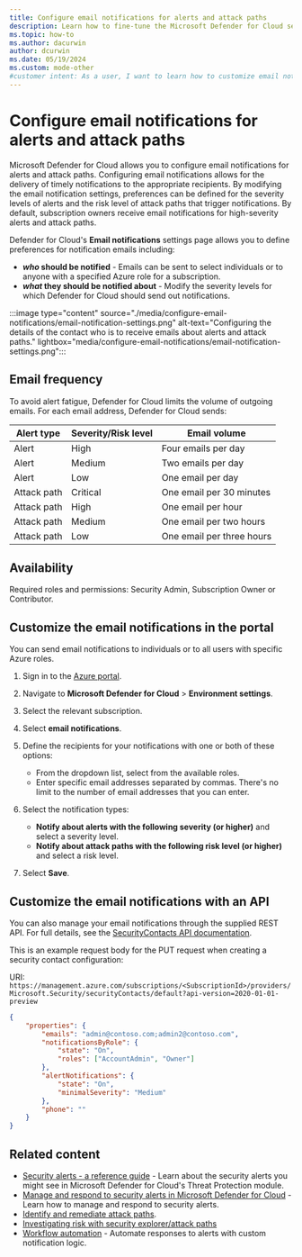```yaml
---
title: Configure email notifications for alerts and attack paths
description: Learn how to fine-tune the Microsoft Defender for Cloud security alert emails to ensure the right people receive timely notifications.
ms.topic: how-to
ms.author: dacurwin
author: dcurwin
ms.date: 05/19/2024
ms.custom: mode-other
#customer intent: As a user, I want to learn how to customize email notifications for alerts and attack paths in Microsoft Defender for Cloud.
---
```


# Configure email notifications for alerts and attack paths

Microsoft Defender for Cloud allows you to configure email notifications for alerts and attack paths. Configuring email notifications allows for the delivery of timely notifications to the appropriate recipients. By modifying the email notification settings, preferences can be defined for the severity levels of alerts and the risk level of attack paths that trigger notifications. By default, subscription owners receive email notifications for high-severity alerts and attack paths. 

Defender for Cloud's **Email notifications** settings page allows you to define preferences for notification emails including:

- ***who* should be notified** - Emails can be sent to select individuals or to anyone with a specified Azure role for a subscription.
- ***what* they should be notified about** - Modify the severity levels for which Defender for Cloud should send out notifications.

:::image type="content" source="./media/configure-email-notifications/email-notification-settings.png" alt-text="Configuring the details of the contact who is to receive emails about alerts and attack paths." lightbox="media/configure-email-notifications/email-notification-settings.png":::

## Email frequency

To avoid alert fatigue, Defender for Cloud limits the volume of outgoing emails. For each email address, Defender for Cloud sends:

|Alert type | Severity/Risk level | Email volume |
|--|--|--|
| Alert | High | Four emails per day |
| Alert | Medium | Two emails per day | 
| Alert | Low | One email per day |
| Attack path | Critical | One email per 30 minutes |
| Attack path | High | One email per hour |
| Attack path | Medium | One email per two hours |
| Attack path | Low | One email per three hours |

## Availability

Required roles and permissions: Security Admin, Subscription Owner or Contributor.

## Customize the email notifications in the portal

You can send email notifications to individuals or to all users with specific Azure roles.

1. Sign in to the [Azure portal](https://portal.azure.com/).

1. Navigate to **Microsoft Defender for Cloud** > **Environment settings**.

1. Select the relevant subscription.

1. Select **email notifications**.

1. Define the recipients for your notifications with one or both of these options:

    - From the dropdown list, select from the available roles.
    - Enter specific email addresses separated by commas. There's no limit to the number of email addresses that you can enter.

1. Select the notification types:

    - **Notify about alerts with the following severity (or higher)** and select a severity level.
    - **Notify about attack paths with the following risk level (or higher)** and select a risk level.

1. Select **Save**.

## Customize the email notifications with an API

You can also manage your email notifications through the supplied REST API. For full details, see the [SecurityContacts API documentation](/rest/api/defenderforcloud/security-contacts).

This is an example request body for the PUT request when creating a security contact configuration:

URI: `https://management.azure.com/subscriptions/<SubscriptionId>/providers/Microsoft.Security/securityContacts/default?api-version=2020-01-01-preview`

```json
{
    "properties": {
        "emails": "admin@contoso.com;admin2@contoso.com",
        "notificationsByRole": {
            "state": "On",
            "roles": ["AccountAdmin", "Owner"]
        },
        "alertNotifications": {
            "state": "On",
            "minimalSeverity": "Medium"
        },
        "phone": ""
    }
}
```

## Related content

- [Security alerts - a reference guide](alerts-reference.md) - Learn about the security alerts you might see in Microsoft Defender for Cloud's Threat Protection module.
- [Manage and respond to security alerts in Microsoft Defender for Cloud](managing-and-responding-alerts.yml) - Learn how to manage and respond to security alerts.
- [Identify and remediate attack paths](how-to-manage-attack-path.md).
- [Investigating risk with security explorer/attack paths](concept-attack-path.md)
- [Workflow automation](workflow-automation.yml) - Automate responses to alerts with custom notification logic.
